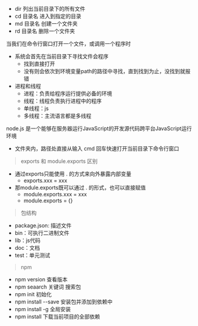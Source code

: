 * dir 列出当前目录下的所有文件
* cd 目录名  进入到指定的目录
* md 目录名  创建一个文件夹
* rd 目录名  删除一个文件夹

当我们在命令行窗口打开一个文件，或调用一个程序时

- 系统会首先在当前目录下寻找文件会程序
  - 找到直接打开
  - 没有则会依次到环境变量path的路径中寻找，直到找到为止，没找到就报错
- 进程和线程
  - 进程：负责给程序运行提供必备的环境
  - 线程：线程负责执行进程中的程序
  - 单线程：js
  - 多线程：主流语言都是多线程

node.js 是一个能够在服务器运行JavaScript的开发源代码跨平台JavaScript运行环境

* 文件夹内，路径处直接从输入 cmd 回车快速打开当前目录下命令行窗口

> exports 和 module.exports 区别

* 通过exports只能使用 . 的方式来向外暴露内部变量
  * exports.xxx = xxx
* 那module.exports既可以通过 . 的形式，也可以直接赋值
  * module.exports.xxx = xxx
  * module.exports = {}

> 包结构

* package.json: 描述文件
* bin：可执行二进制文件
* lib：js代码
* doc：文档
* test：单元测试

> npm

* npm version 查看版本
* npm seaarch 关键词 搜索包
* npm init  初始化
* npm install --save 安装包并添加到依赖中
* npm install -g 全局安装
* npm install 下载当前项目的全部依赖
